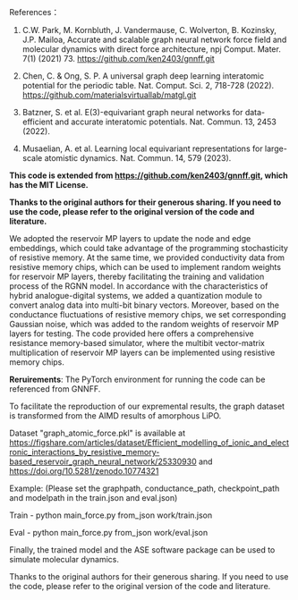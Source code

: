 References：
1. C.W. Park, M. Kornbluth, J. Vandermause, C. Wolverton, B. Kozinsky, J.P. Mailoa, Accurate and scalable graph neural network force field and molecular dynamics with direct force architecture, npj Comput. Mater. 7(1) (2021) 73. 
https://github.com/ken2403/gnnff.git

2. Chen, C. & Ong, S. P. A universal graph deep learning interatomic potential for the periodic table. Nat. Comput. Sci. 2, 718-728 (2022).
https://github.com/materialsvirtuallab/matgl.git

3. Batzner, S. et al. E(3)-equivariant graph neural networks for data-efficient and accurate interatomic potentials. Nat. Commun. 13, 2453 (2022).

4. Musaelian, A. et al. Learning local equivariant representations for large-scale atomistic dynamics. Nat. Commun. 14, 579 (2023).

**This code is extended from https://github.com/ken2403/gnnff.git, which has the MIT License.**

**Thanks to the original authors for their generous sharing. If you need to use the code, please refer to the original version of the code and literature.**
 

We adopted the reservoir MP layers to update the node and edge embeddings, which could take advantage of the programming stochasticity of resistive memory. At the same time, we provided conductivity data from resistive memory chips, which can be used to implement random weights for reservoir MP layers, thereby facilitating the training and validation process of the RGNN model. In accordance with the characteristics of hybrid analogue-digital systems, we added a quantization module to convert analog data into multi-bit binary vectors. Moreover, based on the conductance fluctuations of resistive memory chips, we set corresponding Gaussian noise, which was added to the random weights of reservoir MP layers for testing. The code provided here offers a comprehensive resistance memory-based simulator, where the multibit vector-matrix multiplication of reservoir MP layers can be implemented using resistive memory chips. 

**Reruirements**: The PyTorch environment for running the code can be referenced from GNNFF. 

To facilitate the reproduction of our expremental results, the graph dataset is transformed from the AIMD results of amorphous LiPO.

Dataset "graph_atomic_force.pkl" is available at https://figshare.com/articles/dataset/Efficient_modelling_of_ionic_and_electronic_interactions_by_resistive_memory-based_reservoir_graph_neural_network/25330930 and https://doi.org/10.5281/zenodo.10774321

Example: (Please set the graphpath, conductance_path, checkpoint_path and modelpath in the train.json and eval.json)

Train - python main_force.py from_json work/train.json  

Eval - python main_force.py from_json work/eval.json 

Finally, the trained model and the ASE software package can be used to simulate molecular dynamics.

Thanks to the original authors for their generous sharing. If you need to use the code, please refer to the original version of the code and literature.
